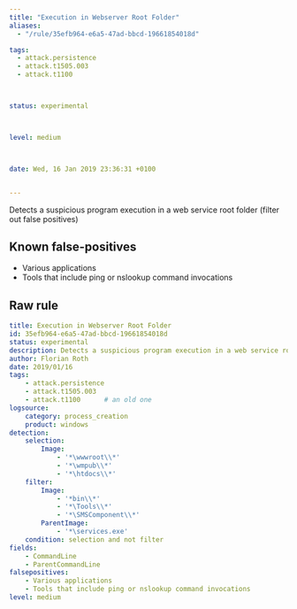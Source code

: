 ```yaml
---
title: "Execution in Webserver Root Folder"
aliases:
  - "/rule/35efb964-e6a5-47ad-bbcd-19661854018d"

tags:
  - attack.persistence
  - attack.t1505.003
  - attack.t1100



status: experimental



level: medium



date: Wed, 16 Jan 2019 23:36:31 +0100


---
```


Detects a suspicious program execution in a web service root folder (filter out false positives)

<!--more-->


## Known false-positives

* Various applications
* Tools that include ping or nslookup command invocations




## Raw rule
```yaml
title: Execution in Webserver Root Folder
id: 35efb964-e6a5-47ad-bbcd-19661854018d
status: experimental
description: Detects a suspicious program execution in a web service root folder (filter out false positives)
author: Florian Roth
date: 2019/01/16
tags:
    - attack.persistence
    - attack.t1505.003
    - attack.t1100      # an old one
logsource:
    category: process_creation
    product: windows
detection:
    selection:
        Image:
            - '*\wwwroot\\*'
            - '*\wmpub\\*'
            - '*\htdocs\\*'
    filter:
        Image:
            - '*bin\\*'
            - '*\Tools\\*'
            - '*\SMSComponent\\*'
        ParentImage:
            - '*\services.exe'
    condition: selection and not filter
fields:
    - CommandLine
    - ParentCommandLine
falsepositives:
    - Various applications
    - Tools that include ping or nslookup command invocations
level: medium

```
